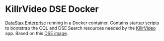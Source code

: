 # KillrVideo DSE Docker

[DataStax Enterprise][dse] running in a Docker container. Contains startup scripts to 
bootstrap the CQL and DSE Search resources needed by the [KillrVideo][killrvideo] app. Based
on this [DSE image][dse-docker].

[dse]: http://www.datastax.com/products/datastax-enterprise
[killrvideo]: https://killrvideo.github.io/
[dse-docker]: https://github.com/LukeTillman/dse-docker